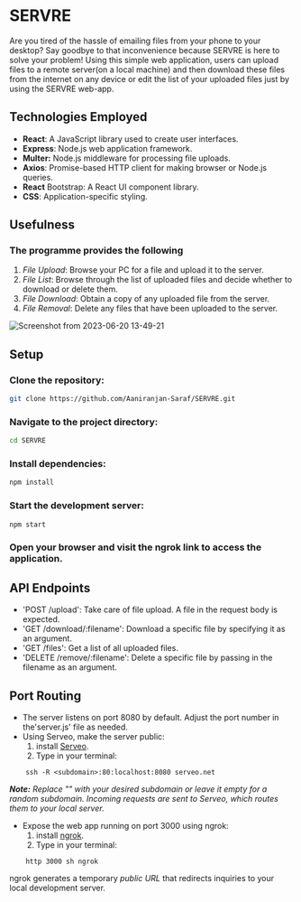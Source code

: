 # SERVRE
Are you tired of the hassle of emailing files from your phone to your desktop? Say goodbye to that inconvenience because SERVRE is here to solve your problem!
Using this simple web application, users can upload files to a remote server(on a local machine) and then download these files from the internet on any device or edit the list of your uploaded files just by using the SERVRE web-app.

## Technologies Employed

- **React**: A JavaScript library used to create user interfaces.
- **Express**: Node.js web application framework.
- **Multer:** Node.js middleware for processing file uploads.
- **Axios**: Promise-based HTTP client for making browser or Node.js queries.
- **React** Bootstrap: A React UI component library.
- **CSS**: Application-specific styling.

## Usefulness

### The programme provides the following 
1. *File Upload*: Browse your PC for a file and upload it to the server.
2. *File List*: Browse through the list of uploaded files and decide whether to download or delete them.
3. *File Download*: Obtain a copy of any uploaded file from the server.
4. *File Removal*: Delete any files that have been uploaded to the server.

![Screenshot from 2023-06-20 13-49-21](https://github.com/Aaniranjan-Saraf/SERVRE/assets/97801096/06a1810b-9efd-46c0-a33c-d3a164c8bad5)


## Setup

### Clone the repository: 
```sh
git clone https://github.com/Aaniranjan-Saraf/SERVRE.git
```
### Navigate to the project directory:
```sh
cd SERVRE
```
### Install dependencies:
```sh
npm install
```
### Start the development server:
```sh
npm start
```
### Open your browser and visit the ngrok link to access the application. 


## API Endpoints

- 'POST /upload': Take care of file upload. A file in the request body is expected.
- 'GET /download/:filename': Download a specific file by specifying it as an argument.
- 'GET /files': Get a list of all uploaded files.
- 'DELETE /remove/:filename': Delete a specific file by passing in the filename as an argument.


## Port Routing 
- The server listens on port 8080 by default. Adjust the port number in the'server.js' file as needed.
- Using Serveo, make the server public:
  1. install [Serveo](https://serveo.net/).
  2. Type in your terminal:

```
    ssh -R <subdomain>:80:localhost:8080 serveo.net
```
    
***Note:*** *Replace "<subdomain>" with your desired subdomain or leave it empty for a random subdomain. Incoming requests are sent to Serveo, which routes them to your local server.*
- Expose the web app running on port 3000 using ngrok:
  1. install [ngrok](https://ngrok.com/).
  2. Type in your terminal:
     
```
    http 3000 sh ngrok
```
ngrok generates a temporary *public URL* that redirects inquiries to your local development server.

